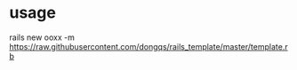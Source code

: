 usage
=====

rails new ooxx -m https://raw.githubusercontent.com/dongqs/rails_template/master/template.rb
